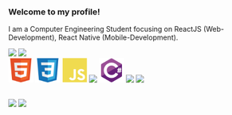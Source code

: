 ### Welcome to my profile!

I am a Computer Engineering Student focusing on ReactJS (Web-Development), React Native (Mobile-Development).

<div>
    <img height="150em" src="https://github-readme-stats-ten-gilt.vercel.app/api?username=PedriSpengler&show_icons=true&theme=dracula&count_private=true">
    <img height="150em" src="https://github-readme-stats-ten-gilt.vercel.app/api/top-langs/?username=PedriSpengler&layout=compact&theme=dracula">
</div>

  <div>
    <img height='50em' src="https://raw.githubusercontent.com/devicons/devicon/master/icons/html5/html5-original.svg">
    <img height='50em' src="https://raw.githubusercontent.com/devicons/devicon/master/icons/css3/css3-original.svg">
    <img height='50em' src="https://raw.githubusercontent.com/devicons/devicon/master/icons/javascript/javascript-plain.svg">
    <img height='50em' src="https://cdn.jsdelivr.net/gh/devicons/devicon/icons/c/c-original.svg">
    <img height='50em' src="https://raw.githubusercontent.com/devicons/devicon/master/icons/csharp/csharp-original.svg">
    <img height='50em' src="https://cdn.jsdelivr.net/gh/devicons/devicon/icons/react/react-original.svg" />
    <img height='50em' <img src="https://cdn.jsdelivr.net/gh/devicons/devicon/icons/nodejs/nodejs-plain.svg" />
  </div>

  ##

  <div> 
  <a href="https://www.instagram.com/pedrispengler/" target="_blank"><img src="https://img.shields.io/badge/-Instagram-%23E4405F?style=for-the-badge&logo=instagram&logoColor=white" target="_blank"></a>
  <a href="https://www.linkedin.com/in/pedro-spengler-23476b259/" target="_blank"><img src="https://img.shields.io/badge/-LinkedIn-%230077B5?style=for-the-badge&logo=linkedin&logoColor=white" target="_blank"></a> 
</div>



 
